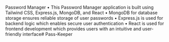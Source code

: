 Password Manager
• This Password Manager application is built using Tailwind CSS, Express.js, MongoDB, and React
• MongoDB for database storage ensures reliable storage of user passwords
• Express.js is used for backend logic which enables secure user authentication
• React is used for frontend development which provides users with an intuitive and user-friendly interface#   P a s s - K e e p e r  
 